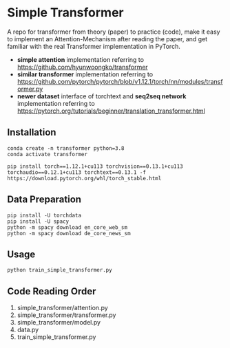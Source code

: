 # Simple Transformer

A repo for transformer from theory (paper) to practice (code), make it easy to implement an Attention-Mechanism after reading the paper, and get familiar with the real Transformer implementation in PyTorch.

- **simple attention** implementation referring to https://github.com/hyunwoongko/transformer
- **similar transformer** implementation referring to https://github.com/pytorch/pytorch/blob/v1.12.1/torch/nn/modules/transformer.py
- **newer dataset** interface of torchtext and **seq2seq network** implementation referring to https://pytorch.org/tutorials/beginner/translation_transformer.html



## Installation

```
conda create -n transformer python=3.8
conda activate transformer

pip install torch==1.12.1+cu113 torchvision==0.13.1+cu113 torchaudio==0.12.1+cu113 torchtext==0.13.1 -f https://download.pytorch.org/whl/torch_stable.html
```

## Data Preparation

```
pip install -U torchdata
pip install -U spacy
python -m spacy download en_core_web_sm
python -m spacy download de_core_news_sm
```

## Usage

```
python train_simple_transformer.py
```

## Code Reading Order

1. simple_transformer/attention.py
2. simple_transformer/transformer.py
3. simple_transformer/model.py
4. data.py
5. train_simple_transformer.py
